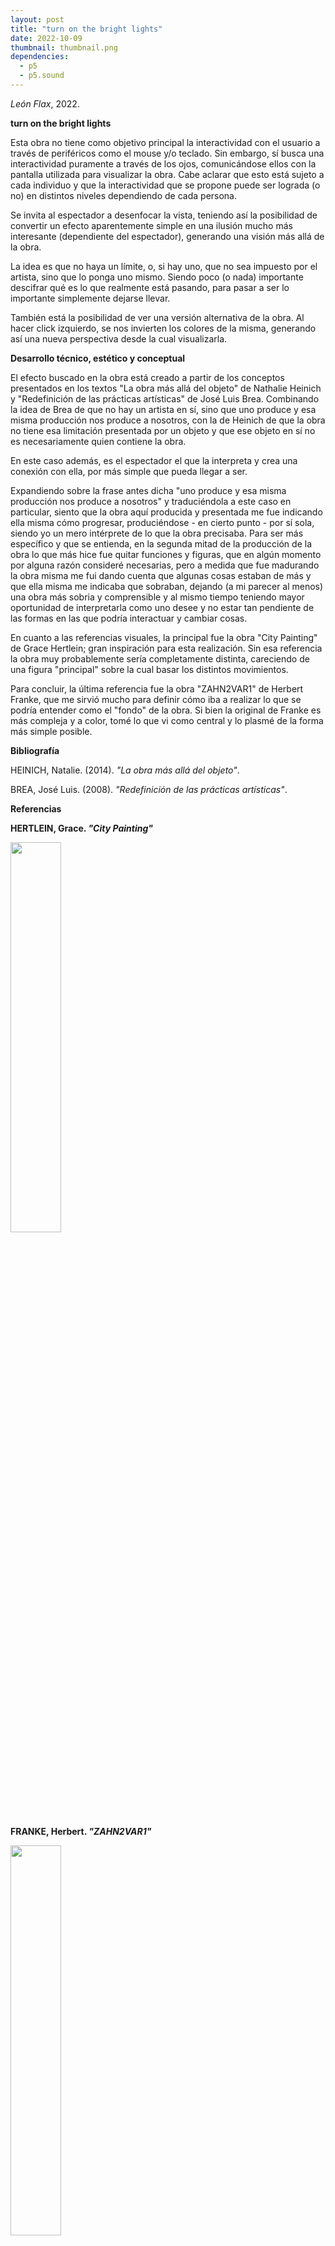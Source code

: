 ```yaml
---
layout: post
title: "turn on the bright lights"
date: 2022-10-09
thumbnail: thumbnail.png
dependencies:
  - p5
  - p5.sound
---
```


<div id="div-sketch">
  <script type="text/javascript" src="sketch.js"></script>
</div>

_León Flax_, 2022.

**turn on the bright lights**

Esta obra no tiene como objetivo principal la interactividad con el usuario a través de periféricos como el mouse y/o teclado. Sin embargo, sí busca una interactividad puramente a través de los ojos, comunicándose ellos con la pantalla utilizada para visualizar la obra. Cabe aclarar que esto está sujeto a cada individuo y que la interactividad que se propone puede ser lograda (o no) en distintos niveles dependiendo de cada persona.

Se invita al espectador a desenfocar la vista, teniendo así la posibilidad de convertir un efecto aparentemente simple en una ilusión mucho más interesante (dependiente del espectador), generando una visión más allá de la obra.

La idea es que no haya un límite, o, si hay uno, que no sea impuesto por el artista, sino que lo ponga uno mismo. Siendo poco (o nada) importante descifrar qué es lo que realmente está pasando, para pasar a ser lo importante simplemente dejarse llevar.

También está la posibilidad de ver una versión alternativa de la obra. Al hacer click izquierdo, se nos invierten los colores de la misma, generando así una nueva perspectiva desde la cual visualizarla.

**Desarrollo técnico, estético y conceptual**

El efecto buscado en la obra está creado a partir de los conceptos presentados en los textos "La obra más allá del objeto" de Nathalie Heinich y "Redefinición de las prácticas artísticas" de José Luis Brea. Combinando la idea de Brea de que no hay un artista en sí, sino que uno produce y esa misma producción nos produce a nosotros, con la de Heinich de que la obra no tiene esa limitación presentada por un objeto y que ese objeto en sí no es necesariamente quien contiene la obra.

En este caso además, es el espectador el que la interpreta y crea una conexión con ella, por más simple que pueda llegar a ser.

Expandiendo sobre la frase antes dicha "uno produce y esa misma producción nos produce a nosotros" y traduciéndola a este caso en particular, siento que la obra aquí producida y presentada me fue indicando ella misma cómo progresar, produciéndose - en cierto punto - por sí sola, siendo yo un mero intérprete de lo que la obra precisaba. Para ser más específico y que se entienda, en la segunda mitad de la producción de la obra lo que más hice fue quitar funciones y figuras, que en algún momento por alguna razón consideré necesarias, pero a medida que fue madurando la obra misma me fui dando cuenta que algunas cosas estaban de más y que ella misma me indicaba que sobraban, dejando (a mi parecer al menos) una obra más sobria y comprensible y al mismo tiempo teniendo mayor oportunidad de interpretarla como uno desee y no estar tan pendiente de las formas en las que podría interactuar y cambiar cosas.

En cuanto a las referencias visuales, la principal fue la obra "City Painting" de Grace Hertlein; gran inspiración para esta realización. Sin esa referencia la obra muy probablemente sería completamente distinta, careciendo de una figura "principal" sobre la cual basar los distintos movimientos. 

Para concluir, la última referencia fue la obra "ZAHN2VAR1" de Herbert Franke, que me sirvió mucho para definir cómo iba a realizar lo que se podría entender como el "fondo" de la obra. Si bien la original de Franke es más compleja y a color, tomé lo que vi como central y lo plasmé de la forma más simple posible.

**Bibliografía**

HEINICH, Natalie. (2014). _"La obra más allá del objeto"_.

BREA, José Luis. (2008). _"Redefinición de las prácticas artísticas"_.

**Referencias**

**HERTLEIN, Grace. _"City Painting"_**

<img src="https://pbs.twimg.com/media/EzNMjx0VoA40Ucf.png" width=40%>

**FRANKE, Herbert. _"ZAHN2VAR1"_**

<img src="https://www.artmajeur.com/medias/hd/w/e/webist-herbert-w-franke/artwork/707053_Moholynagyfranke2.jpg" width=40%>